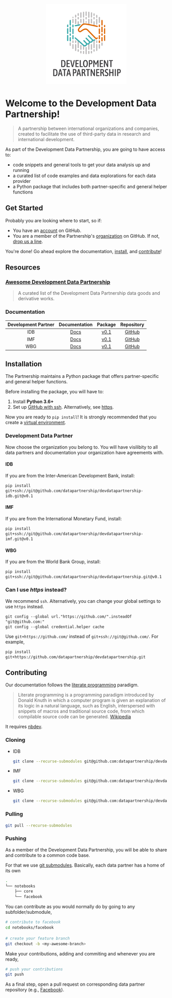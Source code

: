 
<p align="center">
  <img width="250" height="250" src="images/logo.png">
</p>

# Welcome to the Development Data Partnership!

 > A partnership between international organizations and companies, created to facilitate the use of third-party data in research and international development.

As part of the Development Data Partnership, you are going to have access to:

- code snippets and general tools to get your data analysis up and running
- a curated list of code examples and data explorations for each data provider
- a Python package that includes both partner-specific and general helper functions

## Get Started

Probably you are looking where to start, so if:

- You have an [account](https://github.com/join?ref_cta=Sign+up&ref_loc=header+logged+out&ref_page=%2Fjoin&source=header) on GitHub.
- You are a member of the Partnership's [organization](https://github.com/orgs/datapartnership/people) on GitHub. If not, [drop us a line](mailto:datapartnership@worldbank.org).

You're done! Go ahead explore the documentation, [install](#installation), and [contribute](#contributing)!

## Resources

### [Awesome Development Data Partnership](https://datapartnership.github.io/awesome/)

> A curated list of the Development Data Partnership data goods and derivative works.

### Documentation

| Development Partner | Documentation   | Package       | Repository    |
|:-------------------:|:---------------:|:-------------:|:-------------:|
| IDB                 | [Docs](https://devdatapartnership-idb.herokuapp.com/) | [v0.1](https://github.com/datapartnership/devdatapartnership-idb/releases/tag/v0.1) | [GitHub](https://github.com/datapartnership/devdatapartnership-idb) |
| IMF                 | [Docs](https://devdatapartnership-imf.herokuapp.com/) | [v0.1](https://github.com/datapartnership/devdatapartnership-imf/releases/tag/v0.1) | [GitHub](https://github.com/datapartnership/devdatapartnership-imf) |
| WBG                 | [Docs](https://devdatapartnership.herokuapp.com/) | [v0.1](https://github.com/datapartnership/devdatapartnership/releases/tag/v0.1) | [GitHub](https://github.com/datapartnership/devdatapartnership)

## Installation

The Partnership maintains a Python package that offers partner-specific and general helper functions.

Before installing the package, you will have to:

1. Install **Python 3.6+**
1. Set up [GitHub with ssh](https://help.github.com/en/github/authenticating-to-github/connecting-to-github-with-ssh). Alternatively, see [https](#can-i-use-https-instead).

Now you are ready to `pip install`! It is strongly recommended that you create a [virtual environment](https://docs.python-guide.org/dev/virtualenvs/).

### Development Data Partner

Now choose the organization you belong to. You will have visilibity to all data partners and documentation your organization have agreements with.

#### IDB 

If you are from the Inter-American Development Bank, install:

```
pip install git+ssh://git@github.com/datapartnership/devdatapartnership-idb.git@v0.1
```

#### IMF

If you are from the International Monetary Fund, install:

```
pip install git+ssh://git@github.com/datapartnership/devdatapartnership-imf.git@v0.1
```

#### WBG

If you are from the World Bank Group, install:

```
pip install git+ssh://git@github.com/datapartnership/devdatapartnership.git@v0.1
```

### Can I use *https* instead?

We recommend `ssh`. Alternatively, you can change your global settings to use `https` instead.

```
git config --global url."https://github.com/".insteadOf "git@github.com:"
git config --global credential.helper cache
```

Use `git+https://github.com/` instead of `git+ssh://git@github.com/`. For example,

```
pip install git+https://github.com/datapartnership/devdatapartnership.git
```

## Contributing

Our documentation follows the [literate programming](https://en.wikipedia.org/wiki/Literate_programming) paradigm.

> Literate programming is a programming paradigm introduced by Donald Knuth in which a computer program is given an explanation of its logic in a natural language, such as English, interspersed with snippets of macros and traditional source code, from which compilable source code can be generated. [Wikipedia](https://en.wikipedia.org/wiki/Literate_programming) 

It requires [nbdev](https://github.com/fastai/nbdev).

### Cloning

- IDB 

    ```sh
    git clone --recurse-submodules git@github.com:datapartnership/devdatapartnership-idb.git
    ```

- IMF 

    ```sh
    git clone --recurse-submodules git@github.com:datapartnership/devdatapartnership-imf.git
    ```

- WBG

    ```sh
    git clone --recurse-submodules git@github.com:datapartnership/devdatapartnership.git
    ```

### Pulling

```sh
git pull --recurse-submodules
```

### Pushing

As a member of the Development Data Partnership, you will be able to share and contribute to a common code base.

For that we use [git submodules](https://git-scm.com/book/en/v2/Git-Tools-Submodules). Basically, each data partner has a home of its own

```sh
.
└── notebooks
    ├── core
    └── facebook
```

You can contribute as you would normally do by going to any subfolder/submodule,

```sh
# contribute to facebook
cd notebooks/facebook

# create your feature branch
git checkout -b <my-awesome-branch>
```

Make your contributions, adding and commiting and whenever you are ready,

```sh
# push your contributions
git push
```

As a final step, open a pull request on corresponding data partner repository (e.g., [Facebook](https://github.com/datapartnership/ddp-docs-facebook/pulls)).

